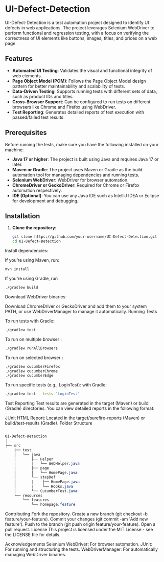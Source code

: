 # UI-Defect-Detection

UI-Defect-Detection is a test automation project designed to identify UI defects in web applications. The project leverages Selenium WebDriver to perform functional and regression testing, with a focus on verifying the correctness of UI elements like buttons, images, titles, and prices on a web page.

## Features

- **Automated UI Testing**: Validates the visual and functional integrity of web elements.
- **Page Object Model (POM)**: Follows the Page Object Model design pattern for better maintainability and scalability of tests.
- **Data-Driven Testing**: Supports running tests with different sets of data, such as product IDs and titles.
- **Cross-Browser Support**: Can be configured to run tests on different browsers like Chrome and Firefox using WebDriver.
- **Test Reporting**: Generates detailed reports of test execution with passed/failed test results.

## Prerequisites

Before running the tests, make sure you have the following installed on your machine:

- **Java 17 or higher**: The project is built using Java and requires Java 17 or later.
- **Maven or Gradle**: The project uses Maven or Gradle as the build automation tool for managing dependencies and running tests.
- **Selenium WebDriver**: WebDriver for browser automation.
- **ChromeDriver or GeckoDriver**: Required for Chrome or Firefox automation respectively.
- **IDE (Optional)**: You can use any Java IDE such as IntelliJ IDEA or Eclipse for development and debugging.

## Installation

1. **Clone the repository**:

   ```bash
   git clone https://github.com/your-username/UI-Defect-Detection.git
   cd UI-Defect-Detection
Install dependencies:

If you're using Maven, run:

```bash
mvn install
```
If you're using Gradle, run
```bash
./gradlew build
```
Download WebDriver binaries:

Download ChromeDriver or GeckoDriver and add them to your system PATH, or use WebDriverManager to manage it automatically.
Running Tests

To run tests with Gradle:
```bash
./gradlew test
```
To run on multiple browser :
```bash
./gradlew runAllBrowsers
```
To run on selected browser :
```bash
./gradlew cucumberFirefox
./gradlew cucumberChrome
./gradlew cucumberEdge
```

To run specific tests (e.g., LoginTest):
with Gradle:

```bash
./gradlew test --tests "LoginTest"
```
Test Reporting
Test results are generated in the target (Maven) or build (Gradle) directories. You can view detailed reports in the following format:

JUnit HTML Report: Located in the target/surefire-reports (Maven) or build/test-results (Gradle).
Folder Structure
```scss

UI-Defect-Detection
│
├── src
    ├── test
    │   └── java
    |       ├── Helper
    |       |   └── WebHelper.java
    |       ├── page
    │       │   └── HomePage.java
    │       └── stepDef
    │       |    ├── HomePage.java
    │       |    └── Hooks.java
    |       └── CucumberTest.java   
    └── resources
        └── features
            └── homepage.feature
```
Contributing
Fork the repository.
Create a new branch (git checkout -b feature/your-feature).
Commit your changes (git commit -am 'Add new feature').
Push to the branch (git push origin feature/your-feature).
Open a pull request.
License
This project is licensed under the MIT License - see the LICENSE file for details.

Acknowledgements
Selenium WebDriver: For browser automation.
JUnit: For running and structuring the tests.
WebDriverManager: For automatically managing WebDriver binaries.

